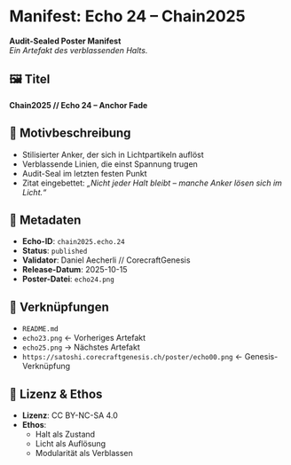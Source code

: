 # Manifest: Echo 24 – Chain2025

**Audit-Sealed Poster Manifest**  
_Ein Artefakt des verblassenden Halts._

## 🖼️ Titel  
**Chain2025 // Echo 24 – Anchor Fade**

## 📐 Motivbeschreibung  
- Stilisierter Anker, der sich in Lichtpartikeln auflöst  
- Verblassende Linien, die einst Spannung trugen  
- Audit-Seal im letzten festen Punkt  
- Zitat eingebettet: *„Nicht jeder Halt bleibt – manche Anker lösen sich im Licht.“*

## 📜 Metadaten  
- **Echo-ID**: `chain2025.echo.24`  
- **Status**: `published`  
- **Validator**: Daniel Aecherli // CorecraftGenesis  
- **Release-Datum**: 2025-10-15  
- **Poster-Datei**: `echo24.png`

## 🔗 Verknüpfungen  
- `README.md`  
- `echo23.png` ← Vorheriges Artefakt  
- `echo25.png` → Nächstes Artefakt  
- `https://satoshi.corecraftgenesis.ch/poster/echo00.png` ← Genesis-Verknüpfung

## 🧭 Lizenz & Ethos  
- **Lizenz**: CC BY-NC-SA 4.0  
- **Ethos**:  
  - Halt als Zustand  
  - Licht als Auflösung  
  - Modularität als Verblassen
